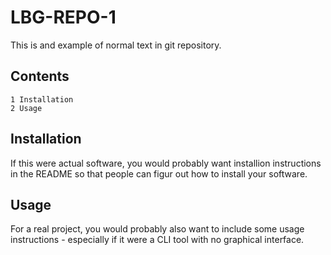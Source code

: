 # LBG-REPO-1

This is and example of normal text in git repository.

## Contents
    1 Installation
    2 Usage
    
## Installation
If this were actual software, you would probably want installion instructions in the README so that people can figur out how to install your software.

## Usage
For a real project, you would probably also want to include some usage instructions - especially if it were a CLI tool with no graphical interface.